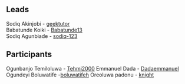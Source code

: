 ## Leads

Sodiq Akinjobi - [geektutor](http://github.com/geektutor)<br/>
Babatunde Koiki - [Babatunde13](http://github.com/Babatunde13)<br/>
Sodiq Agunbiade - [sodiq-123](https://github.com/Sodiq-123)

## Participants

Ogunbanjo Temiloluwa - [Tehmi2000](https://github.com/tehmi2000)
Emmanuel Dada - [Dadaemmanuel](http://GitHub.com/Dadaemmanuel)
Ogundeyi Boluwatife -[boluwatifeh](http://github.com/boluwatifeh)
Oreoluwa padonu - [knight](http://github.com/ore291)